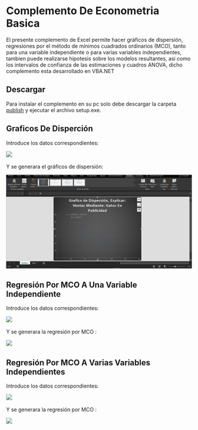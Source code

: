 # Complemento De Econometria Basica  

El presente complemento de Excel permite hacer gráficos de dispersión, regresiones por el método de mínimos cuadrados ordinarios (MCO), tanto para una variable independiente o para varias variables independientes, tambien puede realizarse hipotesis sobre los modelos resultantes, asi como los intervalos de confianza de las estimaciones y cuadros ANOVA, dicho complemento esta desarrollado en VBA.NET

## Descargar
Para instalar el complemento en su pc solo debe descargar la carpeta [publish](https://download-directory.github.io/?url=https%3A%2F%2Fgithub.com%2FLASPUMSS%2FCOMPLEMENTO-EXCEL-DE-ECONOMETRIA%2Ftree%2Fmaster%2Fpublish) y ejecutar el archivo setup.exe.

## Graficos De Disperción
Introduce los datos correspondientes:

![](Resources/img_form_grafico2.jpg)

Y se generara el gráficos de dispersión:

![](https://raw.githubusercontent.com/LASPUMSS/COMPLEMENTO-DE-ECONOMETRIA-BASICA/master/Resources/grafico_dispersion.jpg)


## Regresión Por MCO A Una Variable Independiente

Introduce los datos correspondientes:

![](Resources/img_form_RLUV.jpg)

Y se generara la regresión por MCO :

![](Resources/RLUV.jpg)

## Regresión Por MCO A Varias Variables Independientes

Introduce los datos correspondientes:

![](Resources/img_form_RLVV.jpg)

Y se generara la regresión por MCO :

![](Resources/RLVV.jpg)
